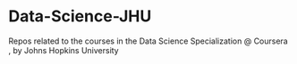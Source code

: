 # Data-Science-JHU
Repos related to the courses in the Data Science Specialization @ Coursera , by Johns Hopkins University
